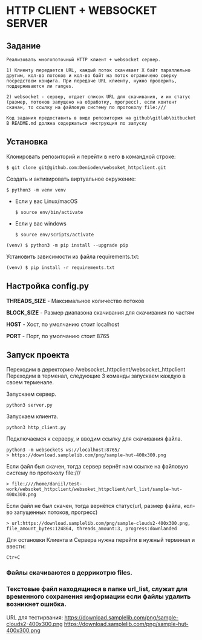 # HTTP CLIENT + WEBSOCKET SERVER

## Задание

    Реализовать многопоточный HTTP клиент + websocket сервер.

    1) Клиенту передается URL, каждый поток скачивает X байт параллельно другим, кол-во потоков и кол-во байт на поток ограничено сверху посредством конфига. При передаче URL клиенту, нужно проверить, поддерживаются ли ranges.

    2) websocket - сервер, отдает список URL для скачивания, и их статус (размер, потоков запущено на обработку, прогресс), если контент скачан, то ссылку на файловую систему по протоколу file:///

    Код задания предоставить в виде репозитория на github\gitlab\bitbucket
    В README.md должна содержаться инструкция по запуску

## Установка

Клонировать репозиторий и перейти в него в командной строке:

```
$ git clone git@github.com:Denioden/websoket_httpclient.git
```

Cоздать и активировать виртуальное окружение:

```
$ python3 -m venv venv
```

* Если у вас Linux/macOS

    ```
    $ source env/bin/activate
    ```

* Если у вас windows

    ```
    $ source env/scripts/activate
    ```

```
(venv) $ python3 -m pip install --upgrade pip
```

Установить зависимости из файла requirements.txt:

```
(venv) $ pip install -r requirements.txt
```

## Настройка config.py

__THREADS_SIZE__ - Максимальное количество потоков

__BLOCK_SIZE__ - Размер диапазона скачивания для скачивания по частям

__HOST__ - Хост, по умолчанию стоит localhost

__PORT__ - Порт, по умолчанию стоит 8765


## Запуск проекта

Переходим в деректорию /websocket_httpclient/websocket_httpclient
Переходим в терменал, следующие 3 команды запускаем каждую в своем терменале.

Запускаем сервер.
```
python3 server.py
```
Запускаем клиента.
```
python3 http_client.py
```
Подключаемся к серверу, и вводим ссылку для скачивания файла.
```
python3 -m websockets ws://localhost:8765/
> https://download.samplelib.com/png/sample-hut-400x300.png
```
Если файл был скачен, тогда сервер вернёт нам ссылке на файловую систему по протоколу file:///
```
> file:////home/daniil/test-work/websoket_httpclient/websoket_httpclient/url_list/sample-hut-400x300.png
```
Если файл не был скачен, тогда вернётся статус(url, размер файла, кол-во запущенных потоков, прогресс)
```
> url:https://download.samplelib.com/png/sample-clouds2-400x300.png, file_amount_bytes:124864, threads_amount:3, progress:downlanded
```
Для остановки Клиента и Сервера нужна перейти в нужный терминал и ввести:
```
Ctr+C
```
### Файлы скачиваются в деррикотрю files.
### Текстовые файл находящиеся в папке url_list, служат для временного сохранения информации если файлы удалить возникнет ошибка.

URL для тестирвания:
https://download.samplelib.com/png/sample-clouds2-400x300.png
https://download.samplelib.com/png/sample-hut-400x300.png


